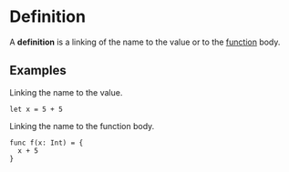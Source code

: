 # Definition

A **definition** is a linking of the name to the value or to the [function](/en/ride/functions) body.

## Examples

Linking the name to the value.

``` ride
let x = 5 + 5
```

Linking the name to the function body.

``` ride
func f(x: Int) = {
  x + 5
}
```
